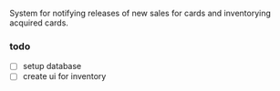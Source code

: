 System for notifying releases of new sales for cards and inventorying acquired cards.

### todo

- [ ] setup database
- [ ] create ui for inventory
